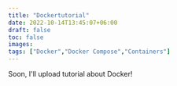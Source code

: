 ```yaml
---
title: "Dockertutorial"
date: 2022-10-14T13:45:07+06:00
draft: false
toc: false
images:
tags: ["Docker","Docker Compose","Containers"]
---
```


Soon, I'll upload tutorial about Docker!